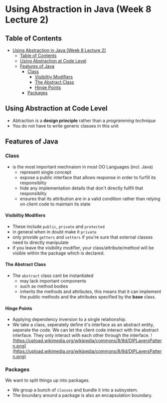 # Using Abstraction in Java (Week 8 Lecture 2)

## Table of Contents
<!-- TOC -->

- [Using Abstraction in Java (Week 8 Lecture 2)](#using-abstraction-in-java-week-8-lecture-2)
    - [Table of Contents](#table-of-contents)
    - [Using Abstraction at Code Level](#using-abstraction-at-code-level)
    - [Features of Java](#features-of-java)
        - [Class](#class)
            - [Visibiltiy Modifiers](#visibiltiy-modifiers)
            - [The Abstract Class](#the-abstract-class)
            - [Hinge Points](#hinge-points)
        - [Packages](#packages)

<!-- /TOC -->

## Using Abstraction at Code Level
- Abtraction is a **design principle** rather than a _programming technique_
- You do not have to write generic classes in this unit

## Features of Java
### Class
- is the most important mechnaism in most OO Languages (incl. Java)
    - represent single concept
    - expose a public interface that allows response in order to furfill its responsiblity
    - hide any implementation details that don't directly fullfil that responsiblity
    - ensures that its attribution are in a valid condition rather than relying  on client code to maintain its state

#### Visibiltiy Modifiers
- These include `public`, `private` and `protected`
- in general when in doubt make it `private`
- only provide `getters` and `setters` if you're sure that external classes need to directly manipulate
- if you leave the visibility modifier, your class/attribute/method will be visible within the package which is declared.

#### The Abstract Class
- The `abstract` class cant be instantiated
    - may lack important components
    - such as method bodies
    - inherits the methods and attributes, this means that it can implement the public methods and the attributes specified by the  **base** class.

#### Hinge Points
- Applying dependency inversion to a single relationship.
- We take a class, seperately define it's interface as an abstract entity, seperate the code. We can let the client code interact with the abstract interface. They only interact with each other through the interface.
![https://upload.wikimedia.org/wikipedia/commons/8/8d/DIPLayersPattern.png](https://upload.wikimedia.org/wikipedia/commons/8/8d/DIPLayersPattern.png)

### Packages
We want to split things up into packages.
- We group a bunch of `classes` and bundle it into a subsystem.
- The boundary around a package is also an encapsulation boundary.